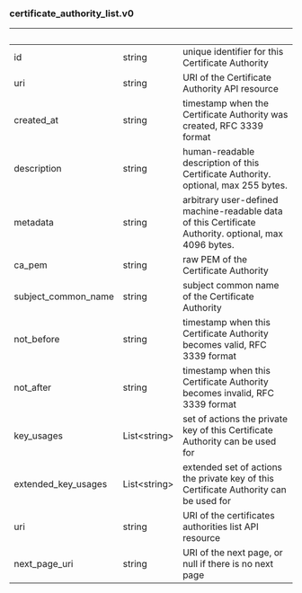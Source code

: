 
### certificate_authority_list.v0

| &nbsp; | &nbsp; | &nbsp; |
|---|---|---|
| id | string | unique identifier for this Certificate Authority |
| uri | string | URI of the Certificate Authority API resource |
| created_at | string | timestamp when the Certificate Authority was created, RFC 3339 format |
| description | string | human-readable description of this Certificate Authority. optional, max 255 bytes. |
| metadata | string | arbitrary user-defined machine-readable data of this Certificate Authority. optional, max 4096 bytes. |
| ca_pem | string | raw PEM of the Certificate Authority |
| subject_common_name | string | subject common name of the Certificate Authority |
| not_before | string | timestamp when this Certificate Authority becomes valid, RFC 3339 format |
| not_after | string | timestamp when this Certificate Authority becomes invalid, RFC 3339 format |
| key_usages | List&lt;string&gt; | set of actions the private key of this Certificate Authority can be used for |
| extended_key_usages | List&lt;string&gt; | extended set of actions the private key of this Certificate Authority can be used for |
| uri | string | URI of the certificates authorities list API resource |
| next_page_uri | string | URI of the next page, or null if there is no next page |